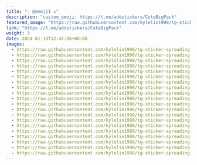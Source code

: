 ```yaml
---
title: "☆ @emoji1 ★"
description: "custom_emoji: https://t.me/addstickers/CuteBigPack"
featured_image: "https://raw.githubusercontent.com/kylelin1998/tg-sticker-spreading-worldwide-images/main/img/76c4d91f-d221-416c-8d20-578f149cc236.jpg"
link: "https://t.me/addstickers/CuteBigPack"
weight: 3
date: 2024-01-13T12:47:56+08:00
images:
  - https://raw.githubusercontent.com/kylelin1998/tg-sticker-spreading-worldwide-images/main/img/76c4d91f-d221-416c-8d20-578f149cc236.jpg
  - https://raw.githubusercontent.com/kylelin1998/tg-sticker-spreading-worldwide-images/main/img/c76a8cc8-af69-4205-93b7-b4bc2ba6303e.jpg
  - https://raw.githubusercontent.com/kylelin1998/tg-sticker-spreading-worldwide-images/main/img/b6a53076-56c6-463a-bdd0-d0ca1864104f.jpg
  - https://raw.githubusercontent.com/kylelin1998/tg-sticker-spreading-worldwide-images/main/img/4ef39b8c-c748-472c-b5bc-7d06e2d0fa05.jpg
  - https://raw.githubusercontent.com/kylelin1998/tg-sticker-spreading-worldwide-images/main/img/53b1b3c5-9561-4a0c-b420-5d0982034922.jpg
  - https://raw.githubusercontent.com/kylelin1998/tg-sticker-spreading-worldwide-images/main/img/568e8d6d-57ae-49c8-b5ca-152917ec1ea6.jpg
  - https://raw.githubusercontent.com/kylelin1998/tg-sticker-spreading-worldwide-images/main/img/4297bdc0-3327-4f6f-aa4c-b3fc6185fff0.jpg
  - https://raw.githubusercontent.com/kylelin1998/tg-sticker-spreading-worldwide-images/main/img/6c984133-e251-4def-affe-23ac0a533a19.jpg
  - https://raw.githubusercontent.com/kylelin1998/tg-sticker-spreading-worldwide-images/main/img/e40217a6-dc44-4b6a-a595-d8fb1a6f34bc.jpg
  - https://raw.githubusercontent.com/kylelin1998/tg-sticker-spreading-worldwide-images/main/img/fd481b8c-389f-4da5-a0a0-18c4e0c1b1b9.jpg
  - https://raw.githubusercontent.com/kylelin1998/tg-sticker-spreading-worldwide-images/main/img/26fbfd3e-e322-4a7d-a505-bd7f371b2102.jpg
  - https://raw.githubusercontent.com/kylelin1998/tg-sticker-spreading-worldwide-images/main/img/061f9415-2f5e-431d-876a-f643d656357d.jpg
  - https://raw.githubusercontent.com/kylelin1998/tg-sticker-spreading-worldwide-images/main/img/7acc4016-1c77-4a6d-8141-7e1c42d50450.jpg
  - https://raw.githubusercontent.com/kylelin1998/tg-sticker-spreading-worldwide-images/main/img/401ef273-910f-4c63-a7be-7679a00c4099.jpg
  - https://raw.githubusercontent.com/kylelin1998/tg-sticker-spreading-worldwide-images/main/img/d645d95d-5088-4fd7-b5bc-a70617101245.jpg
  - https://raw.githubusercontent.com/kylelin1998/tg-sticker-spreading-worldwide-images/main/img/b392ce89-34a1-496d-b089-24062f8c0941.jpg
  - https://raw.githubusercontent.com/kylelin1998/tg-sticker-spreading-worldwide-images/main/img/58d9c2cb-df4d-4bb5-a259-a8f3558f3a88.jpg
  - https://raw.githubusercontent.com/kylelin1998/tg-sticker-spreading-worldwide-images/main/img/500a1bf7-1d4b-42e9-bef0-964827b21a37.jpg
  - https://raw.githubusercontent.com/kylelin1998/tg-sticker-spreading-worldwide-images/main/img/e8924d61-b108-4a44-a7ba-6eb7cb491859.jpg
  - https://raw.githubusercontent.com/kylelin1998/tg-sticker-spreading-worldwide-images/main/img/f59d5d86-a83d-42f0-89b3-dab7746f1970.jpg
---
```

